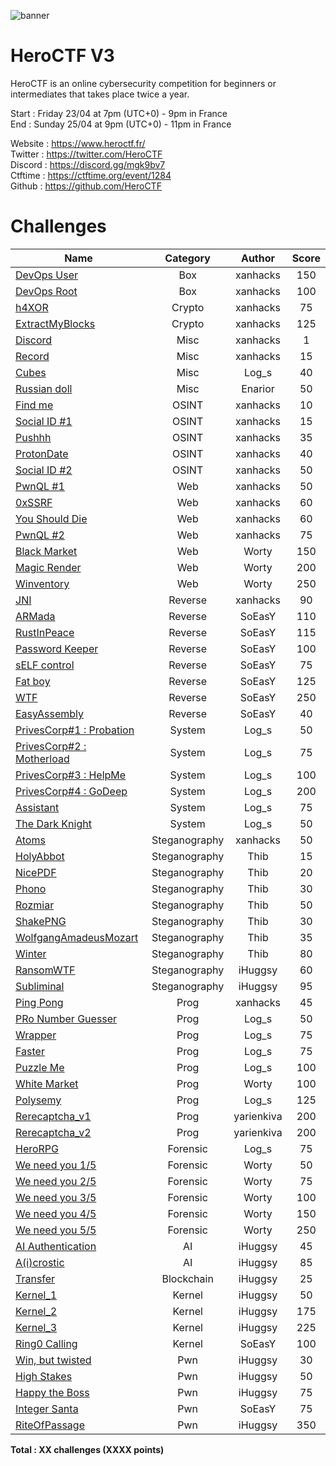 ![banner](https://pbs.twimg.com/profile_banners/815907006708060160/1586530306/1500x500)

# HeroCTF V3

HeroCTF is an online cybersecurity competition for beginners or intermediates that takes place twice a year.

Start : Friday 23/04 at 7pm (UTC+0) - 9pm in France<br>
End : Sunday 25/04 at 9pm (UTC+0) - 11pm in France 

Website : https://www.heroctf.fr/<br>
Twitter : https://twitter.com/HeroCTF<br>
Discord : https://discord.gg/mgk9bv7<br>
Ctftime : https://ctftime.org/event/1284<br>
Github  : https://github.com/HeroCTF

# Challenges

| Name                                                             | Category      | Author     | Score  |
|------------------------------------------------------------------|:-------------:|:----------:|:------:|
| [DevOps User](Box/DevOps_User)                                   | Box           | xanhacks   | 150    |
| [DevOps Root](Box/DevOps_Root)                                   | Box           | xanhacks   | 100    |
| [h4XOR](Crypto/h4XOR)                                            | Crypto        | xanhacks   | 75     |
| [ExtractMyBlocks](Crypto/ExtractMyBlocks)                        | Crypto        | xanhacks   | 125    |
| [Discord](Misc/Discord)                                          | Misc          | xanhacks   | 1      |
| [Record](Misc/Record)                                            | Misc          | xanhacks   | 15     |
| [Cubes](Misc/Cubes)                                              | Misc          | Log_s      | 40     |
| [Russian doll](Misc/Russian_doll)                                | Misc          | Enarior    | 50     |
| [Find me](OSINT/FindMe)                                          | OSINT         | xanhacks   | 10     |
| [Social ID #1](OSINT/Social_ID_1)                                | OSINT         | xanhacks   | 15     |
| [Pushhh](OSINT/Pushhh)                                           | OSINT         | xanhacks   | 35     |
| [ProtonDate](OSINT/ProtonDate)                                   | OSINT         | xanhacks   | 40     |
| [Social ID #2](OSINT/Social_ID_2)                                | OSINT         | xanhacks   | 50     |
| [PwnQL #1](Web/PwnQL_1)                                          | Web           | xanhacks   | 50     |
| [0xSSRF](Web/0xSSRF)                                             | Web           | xanhacks   | 60     |
| [You Should Die](Web/YouShouldDie)                               | Web           | xanhacks   | 60     |
| [PwnQL #2](Web/PwnQL_2)                                          | Web           | xanhacks   | 75     |
| [Black Market](Web/Black_Market)				                   | Web	       | Worty      | 150    |
| [Magic Render](Web/Magic_Render)                                 | Web           | Worty      | 200    |
| [Winventory](Web/Winventory)					                   | Web	       | Worty	    | 250	 |
| [JNI](Reverse/JNI)                                               | Reverse       | xanhacks   | 90     |
| [ARMada](Reverse/ARMada)                                         | Reverse       | SoEasY     | 110    |
| [RustInPeace](Reverse/RustInPeace)                               | Reverse       | SoEasY     | 115    |
| [Password Keeper](Reverse/Password%20Keeper)                     | Reverse       | SoEasY     | 100    |
| [sELF control](Reverse/sELF_control)                             | Reverse       | SoEasY     | 75     |
| [Fat boy](Reverse/fatBoy)                                        | Reverse       | SoEasY     | 125    |
| [WTF](Reverse/WTF)                                               | Reverse       | SoEasY     | 250    |
| [EasyAssembly](Reverse/EasyAssembly)                             | Reverse       | SoEasY     | 40     |
| [PrivesCorp#1 : Probation](System/PrivesCorp_1_Probation)        | System        | Log_s      | 50     |
| [PrivesCorp#2 : Motherload](System/PrivesCorp_2_Motherload)      | System        | Log_s      | 75     |
| [PrivesCorp#3 : HelpMe](System/PrivesCorp_3_HelpMe)              | System        | Log_s      | 100    |
| [PrivesCorp#4 : GoDeep](System/PrivesCorp_4_GoDeep)              | System        | Log_s      | 200    |
| [Assistant](System/Assistant)                                    | System        | Log_s      | 75     |
| [The Dark Knight](System/TheDarkKnight)                          | System        | Log_s      | 50     |
| [Atoms](Steganography/Atoms)                                     | Steganography | xanhacks   | 50     |
| [HolyAbbot](Steganography/HolyAbbot)                             | Steganography | Thib       | 15     |
| [NicePDF](Steganography/NicePDF)                                 | Steganography | Thib       | 20     |
| [Phono](Steganography/Phono)                                     | Steganography | Thib       | 30     |
| [Rozmiar](Steganography/Rozmiar)                                 | Steganography | Thib       | 50     |
| [ShakePNG](Steganography/Shakepng)                               | Steganography | Thib       | 30     |
| [WolfgangAmadeusMozart](Steganography/WolfgangAmadeusMozart)     | Steganography | Thib       | 35     |
| [Winter](Steganography/Winter)                                   | Steganography | Thib       | 80     |
| [RansomWTF](Steganography/RansomWTF)                             | Steganography | iHuggsy    | 60     |
| [Subliminal](Steganography/Subliminal)                           | Steganography | iHuggsy    | 95     |
| [Ping Pong](Prog/PingPong)                                       | Prog          | xanhacks   | 45     |
| [PRo Number Guesser](Prog/PRoNumberGuesser)                      | Prog          | Log_s      | 50     |
| [Wrapper](Prog/wrapper)                                          | Prog          | Log_s      | 75     |
| [Faster](Prog/faster)                                            | Prog          | Log_s      | 75     |
| [Puzzle Me](Prog/PuzzleMe)                                       | Prog          | Log_s      | 100    |
| [White Market](Prog/White_Market)                                | Prog          | Worty      | 100    |
| [Polysemy](Prog/polysemy)                                        | Prog          | Log_s      | 125    |
| [Rerecaptcha_v1](Prog/Rerecaptcha_v1)                            | Prog          | yarienkiva | 200    |
| [Rerecaptcha_v2](Prog/Rerecaptcha_v2)                            | Prog          | yarienkiva | 200    |
| [HeroRPG](Forensic/HeroRPG)                                      | Forensic      | Log_s      | 75     |
| [We need you 1/5](Forensic/We_Need_You_1-5)                      | Forensic      | Worty      | 50     |
| [We need you 2/5](Forensic/We_Need_You_2-5)                      | Forensic      | Worty      | 75     |
| [We need you 3/5](Forensic/We_Need_You_3-5)                      | Forensic      | Worty      | 100    |
| [We need you 4/5](Forensic/We_Need_You_4-5)                      | Forensic      | Worty      | 150    |
| [We need you 5/5](Forensic/We_Need_You_5-5)                      | Forensic      | Worty      | 250    |
| [AI Authentication](AI/AI_auth)                                  | AI            | iHuggsy    | 45     |
| [A(i)crostic](AI/AiCrostic)                                      | AI            | iHuggsy    | 85     |
| [Transfer](Blockchain/Transfer)                                  | Blockchain    | iHuggsy    | 25     |
| [Kernel_1](Kernel/Kernel_1)                                      | Kernel        | iHuggsy    | 50     |
| [Kernel_2](Kernel/Kernel_2)                                      | Kernel        | iHuggsy    | 175    |
| [Kernel_3](Kernel/Kernel_3)                                      | Kernel        | iHuggsy    | 225    |
| [Ring0 Calling](Kernel/ring0_calling)                            | Kernel        | SoEasY     | 100    |
| [Win, but twisted](Pwn/WinButTwisted)                            | Pwn           | iHuggsy    | 30     |
| [High Stakes](Pwn/High_Stakes)                                   | Pwn           | iHuggsy    | 50     |
| [Happy the Boss](Pwn/Happy_The_Boss)                             | Pwn           | iHuggsy    | 75     |
| [Integer Santa](Pwn/Integer_Santa)                               | Pwn           | SoEasY     | 75     |
| [RiteOfPassage](Pwn/RiteOfPassage)                               | Pwn           | iHuggsy    | 350    |



**Total : XX challenges (XXXX points)**
